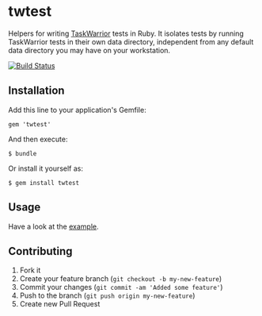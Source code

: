 # twtest

Helpers for writing [TaskWarrior](http://taskwarrior.org/) tests in Ruby. It isolates tests by running TaskWarrior tests in their own data directory, independent from any default data directory you may have on your workstation.

[![Build Status](https://secure.travis-ci.org/nerab/twtest.png?branch=master)](http://travis-ci.org/nerab/twtest)

## Installation

Add this line to your application's Gemfile:

    gem 'twtest'

And then execute:

    $ bundle

Or install it yourself as:

    $ gem install twtest

## Usage

Have a look at the [example](/nerab/twtest/blob/master/test/unit/test_example.rb).

## Contributing

1. Fork it
2. Create your feature branch (`git checkout -b my-new-feature`)
3. Commit your changes (`git commit -am 'Added some feature'`)
4. Push to the branch (`git push origin my-new-feature`)
5. Create new Pull Request
